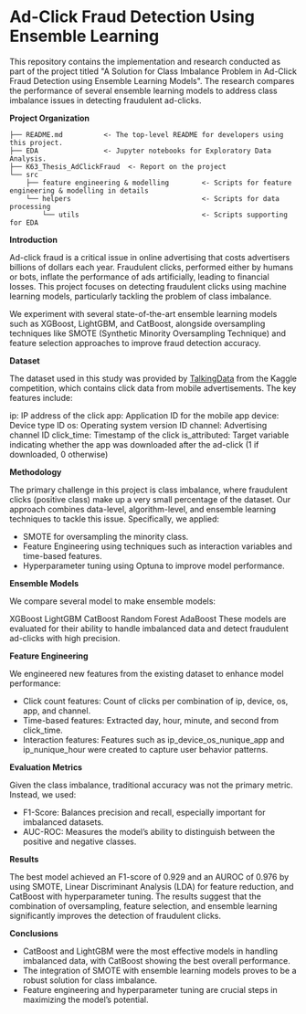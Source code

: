 # Ad-Click Fraud Detection Using Ensemble Learning
This repository contains the implementation and research conducted as part of the project titled "A Solution for Class Imbalance Problem in Ad-Click Fraud Detection using Ensemble Learning Models". The research compares the performance of several ensemble learning models to address class imbalance issues in detecting fraudulent ad-clicks.

**Project Organization**
```
├── README.md          <- The top-level README for developers using this project.
├── EDA                <- Jupyter notebooks for Exploratory Data Analysis.
├── K63_Thesis_AdClickFraud  <- Report on the project
└── src
    ├── feature engineering & modelling        <- Scripts for feature engineering & modelling in details
    └── helpers                                <- Scripts for data processing
        └── utils                              <- Scripts supporting for EDA 
```


**Introduction**

Ad-click fraud is a critical issue in online advertising that costs advertisers billions of dollars each year. Fraudulent clicks, performed either by humans or bots, inflate the performance of ads artificially, leading to financial losses. This project focuses on detecting fraudulent clicks using machine learning models, particularly tackling the problem of class imbalance.

We experiment with several state-of-the-art ensemble learning models such as XGBoost, LightGBM, and CatBoost, alongside oversampling techniques like SMOTE (Synthetic Minority Oversampling Technique) and feature selection approaches to improve fraud detection accuracy.

**Dataset**

The dataset used in this study was provided by [TalkingData](https://www.kaggle.com/competitions/talkingdata-adtracking-fraud-detection) from the Kaggle competition, which contains click data from mobile advertisements. The key features include:

ip: IP address of the click
app: Application ID for the mobile app
device: Device type ID
os: Operating system version ID
channel: Advertising channel ID
click_time: Timestamp of the click
is_attributed: Target variable indicating whether the app was downloaded after the ad-click (1 if downloaded, 0 otherwise)

**Methodology**

The primary challenge in this project is class imbalance, where fraudulent clicks (positive class) make up a very small percentage of the dataset. Our approach combines data-level, algorithm-level, and ensemble learning techniques to tackle this issue. Specifically, we applied:

- SMOTE for oversampling the minority class.
- Feature Engineering using techniques such as interaction variables and time-based features.
- Hyperparameter tuning using Optuna to improve model performance.

**Ensemble Models**

We compare several model to make ensemble models:

XGBoost
LightGBM
CatBoost
Random Forest
AdaBoost
These models are evaluated for their ability to handle imbalanced data and detect fraudulent ad-clicks with high precision.

**Feature Engineering**

We engineered new features from the existing dataset to enhance model performance:
- Click count features: Count of clicks per combination of ip, device, os, app, and channel.
- Time-based features: Extracted day, hour, minute, and second from click_time.
- Interaction features: Features such as ip_device_os_nunique_app and ip_nunique_hour were created to capture user behavior patterns.
  
**Evaluation Metrics**

Given the class imbalance, traditional accuracy was not the primary metric. Instead, we used:
- F1-Score: Balances precision and recall, especially important for imbalanced datasets.
- AUC-ROC: Measures the model’s ability to distinguish between the positive and negative classes.
  
**Results**

The best model achieved an F1-score of 0.929 and an AUROC of 0.976 by using SMOTE, Linear Discriminant Analysis (LDA) for feature reduction, and CatBoost with hyperparameter tuning. The results suggest that the combination of oversampling, feature selection, and ensemble learning significantly improves the detection of fraudulent clicks.

**Conclusions**

- CatBoost and LightGBM were the most effective models in handling imbalanced data, with CatBoost showing the best overall performance.
- The integration of SMOTE with ensemble learning models proves to be a robust solution for class imbalance.
- Feature engineering and hyperparameter tuning are crucial steps in maximizing the model’s potential.

